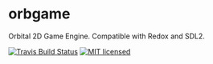 # orbgame
Orbital 2D Game Engine. Compatible with Redox and SDL2. 

[![Travis Build Status](https://travis-ci.org/FloVanGH/orbgame.svg?branch=master)](https://travis-ci.org/FloVanGH/orbgame)
[![MIT licensed](https://img.shields.io/badge/license-MIT-blue.svg)](./LICENSE)
